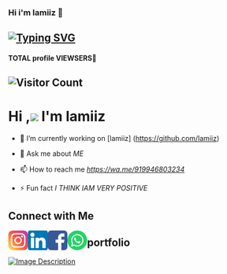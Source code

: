 

### Hi i'm lamiiz 👋

## [![Typing SVG](https://readme-typing-svg.herokuapp.com?font=Lemon+milk&color=F7000&lines=Hi...++im+lamiiz;Welcome+to+my+profile;full+stack+developer)](https://git.io/typing-svg)
#### TOTAL profile VIEWSERS📍
## ![Visitor Count](https://profile-counter.glitch.me/typegrapher/count.svg)


# Hi ,<a href="Hey"><img src="https://raw.githubusercontent.com/TOXIC-DEVIL/TOXIC-DEVIL/TOXIC-DEVIL-OFFICIAL/media/Hi.gif" width="48px"></a> I'm lamiiz&nbsp;




- 🔭 I’m currently working on [lamiiz] (https://github.com/lamiiz)

- 💬 Ask me about *ME*

- 📫 How to reach me *https://wa.me/919946803234*

- ⚡ Fun fact *I THINK IAM VERY POSITIVE*


## Connect with Me


[<img align="left" alt="Instagram" height="40px" width="40px" src="images/instagram.png" />](https://www.instagram.com/your_username/)
[<img align="left" alt="LinkedIn" height="40px" width="40px" src="images/linkedin.png" />](https://www.linkedin.com/in/your_username/)
[<img align="left" alt="Facebook" height="40px" width="40px" src="images/facebook.png" />](https://www.facebook.com/your_username/)
[<img align="left" alt="WhatsApp" height="40px" width="40px" src="images/whatsapp.png" />](https://wa.me/your_phonenumber/)



## portfolio


[![Image Description](https://i.ibb.co/qWjRk4x/Screenshot-from-2023-08-07-12-25-01.png)](https://muhammedlamees.great-site.net/)